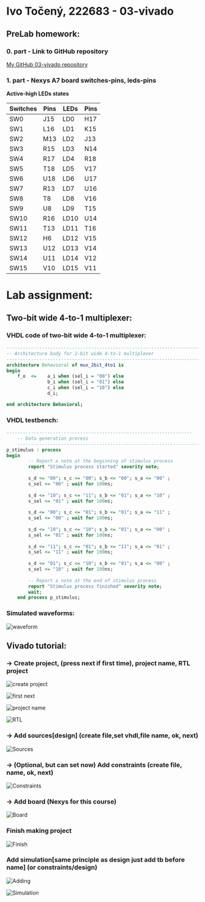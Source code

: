 # Ivo Točený, 222683 - 03-vivado

## PreLab homework:

### 0. part - Link to GitHub repository

[My GitHub 03-vivado repository](https://github.com/Ivo-Toceny-222683/Digital-electronics-1/tree/main/Labs/03-vivado)

### 1. part - Nexys A7 board switches-pins, leds-pins

**Active-high LEDs states**

**Switches** | **Pins** | **LEDs** | **Pins**
------------ | ---------- | -------| ------
SW0| J15     | LD0| H17
SW1| L16     |  LD1|K15
SW2|  M13    | LD2|J13
SW3| R15     |LD3|N14  
SW4| R17    |LD4|R18 
SW5| T18|LD5|V17 
SW6| U18|LD6|U17 
SW7| R13 |LD7|U16 
SW8| T8    |LD8|V16
SW9| U8    |LD9|T15
SW10| R16|LD10|U14  
SW11| T13 |LD11|T16  
SW12| H6 |LD12| V15
SW13| U12|LD13|V14
SW14|  U11 |LD14|V12
SW15|V10| LD15|V11  

# Lab assignment:

## Two-bit wide 4-to-1 multiplexer:

### VHDL code of two-bit wide 4-to-1 multiplexer:

```vhdl
------------------------------------------------------------------------
-- Architecture body for 2-bit wide 4-to-1 multiplexer
------------------------------------------------------------------------
architecture Behavioral of mux_2bit_4to1 is
begin
    f_o  <=    a_i when (sel_i = "00") else
               b_i when (sel_i = "01") else
               c_i when (sel_i = "10") else
               d_i;

end architecture Behavioral;
```

### VHDL testbench:

```vhdl
--------------------------------------------------------------------
    -- Data generation process
    --------------------------------------------------------------------
p_stimulus : process
begin
        -- Report a note at the beginning of stimulus process
        report "Stimulus process started" severity note;
        
        s_d <= "00"; s_c <= "00"; s_b <= "00"; s_a <= "00" ;
        s_sel <= "00" ; wait for 100ns;
        
        s_d <= "10"; s_c <= "11"; s_b <= "01"; s_a <= "10" ;
        s_sel <= "01" ; wait for 100ns; 
        
        s_d <= "00"; s_c <= "01"; s_b <= "01"; s_a <= "11" ;
        s_sel <= "00" ; wait for 100ns; 
       
        s_d <= "10"; s_c <= "10"; s_b <= "01"; s_a <= "00" ;
        s_sel <= "01" ; wait for 100ns; 
       
        s_d <= "11"; s_c <= "01"; s_b <= "11"; s_a <= "01" ;
        s_sel <= "11" ; wait for 100ns; 
       
        s_d <= "01"; s_c <= "10"; s_b <= "01"; s_a <= "00" ;
        s_sel <= "10" ; wait for 100ns;
       
        -- Report a note at the end of stimulus process
        report "Stimulus process finished" severity note;
        wait;
    end process p_stimulus;
```

### Simulated waveforms:


![waveform](images/DE1_Waveform.png)

## Vivado tutorial:

### -> Create project, (press next if first time), project name, RTL project

![create project](images/DE1_1.png)

![first next](images/DE1_2.png)

![project name](images/DE1_3.png)

![RTL](images/DE1_4.png)

### -> Add sources[design] (create file,set vhdl,file name, ok, next)

![Sources](images/DE1_5.png)

### -> (Optional, but can set now) Add constraints (create file, name, ok, next)

![Constraints](images/DE1_9.png)

### -> Add board (Nexys for this course)

![Board](images/DE1_7.png)

### Finish making project 

![Finish](images/DE1_8.png)

### Add simulation[same principle as design just add tb before name] (or constraints/design)

![Adding](images/DE1_10.png)

![Simulation](images/DE1_11.png)